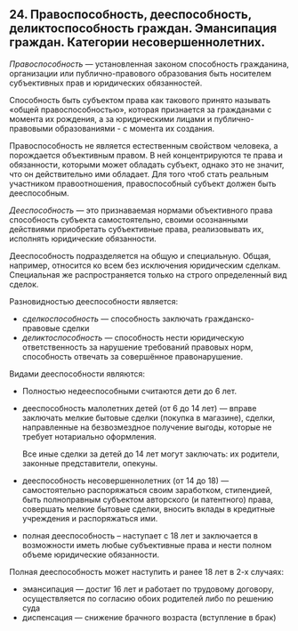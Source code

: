 ﻿## 24. Правоспособность, дееспособность, деликтоспособность граждан. Эмансипация граждан. Категории несовершеннолетних.

*Правоспособность* — установленная законом способность гражданина, организации
или публично-правового образования быть носителем субъективных прав
и юридических обязанностей.

Способность быть субъектом права как такового принято называть «общей
правоспособностью», которая признается за гражданами с момента их рождения,
а за юридическими лицами и публично-правовыми образованиями - с момента
их создания.

Правоспособность не является естественным свойством человека, а порождается
объективным правом. В ней концентрируются те права и обязанности, которыми
может обладать субъект, однако это не значит, что он действительно
ими обладает. Для того чтоб стать реальным участником правоотношения,
правоспособный субъект должен быть дееспособным.

*Дееспособность* — это признаваемая нормами объективного права способность
субъекта самостоятельно, своими осознанными действиями приобретать
субъективные права, реализовывать их, исполнять юридические обязанности.

Дееспособность подразделяется на общую и специальную. Общая, например,
относится ко всем без исключения юридическим сделкам. Специальная же
распространяется только на строго определенный вид сделок.

Разновидностью дееспособности является:

- *сделкоспособность* — способность заключать гражданско-правовые сделки
- *деликтоспособность* — способность нести юридическую ответственность
  за нарушение требований правовых норм, способность отвечать
  за совершённое правонарушение.

Видами дееспособности являются:

- Полностью недееспособными считаются дети до 6 лет.

- дееспособность малолетних детей (от 6 до 14 лет) — вправе заключать мелкие
  бытовые сделки (покупка в магазине), сделки, направленные на безвозмездное
  получение выгоды, которые не требует нотариально оформления.

  Все иные сделки за детей до 14 лет могут заключать: их родители,
  законные представители, опекуны.

- дееспособность несовершеннолетних (от 14 до 18) — самостоятельно
  распоряжаться своим заработком, стипендией, быть полноправным субъектом
  авторского (и патентного) права, совершать мелкие бытовые сделки, вносить
  вклады в кредитные учреждения и распоряжаться ими.
  
- полная дееспособность – наступает с 18 лет и заключается в возможности
  иметь любые субъективные права и нести полном объеме юридические обязанности.

Полная дееспособность может наступить и ранее 18 лет в 2-х случаях:

- эмансипация — достиг 16 лет и работает по трудовому договору,
  осуществляется по согласию обоих родителей либо по решению суда
- диспенсация — снижение брачного возраста (вступление в брак)

